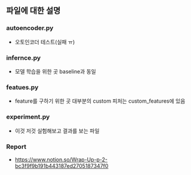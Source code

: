 파일에 대한 설명
-------------
### autoencoder.py
* 오토인코더 테스트(실패 ㅠ)
### infernce.py
* 모델 학습을 위한 곳 baseline과 동일

### featues.py
* feature를 구하기 위한 곳 대부분의 custom 피처는 custom_features에 있음

### experiment.py
* 이것 저것 실험해보고 결과를 보는 파일

### Report  
* https://www.notion.so/Wrap-Up-p-2-bc3f9f9b191b443187ed2705187347f0

